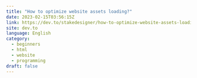 ```yaml
---
title: "How to optimize website assets loading?"
date: 2023-02-15T03:56:15Z
link: https://dev.to/stakedesigner/how-to-optimize-website-assets-loading-3icg?utm_medium=RSS&utm_source=news.12bit.vn
site: dev.to
language: English
category:
  - beginners
  - html
  - website
  - programming
draft: false
---
```

